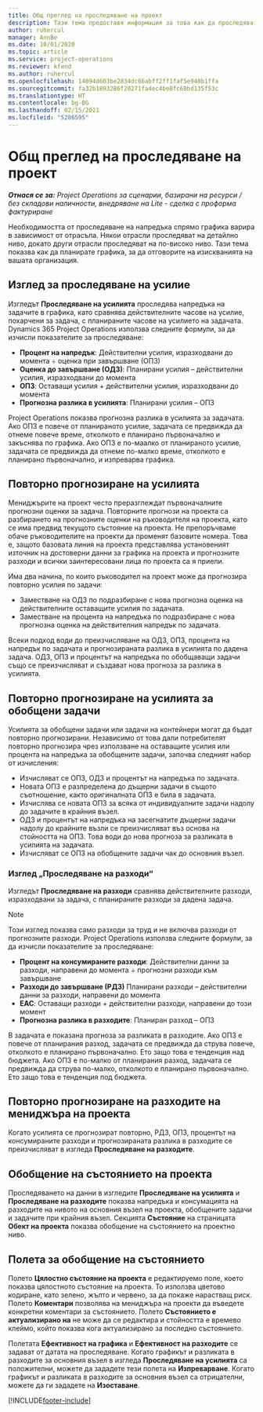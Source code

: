 ```yaml
---
title: Общ преглед на проследяване на проект
description: Тази тема предоставя информация за това как да проследявате напредъка на проекта и консумацията на разходите.
author: ruhercul
manager: AnnBe
ms.date: 10/01/2020
ms.topic: article
ms.service: project-operations
ms.reviewer: kfend
ms.author: ruhercul
ms.openlocfilehash: 14094d603be2834dc66abff2ff1faf5e940b1ffa
ms.sourcegitcommit: fa32b1893286f20271fa4ec4be8fc68bd135f53c
ms.translationtype: HT
ms.contentlocale: bg-BG
ms.lasthandoff: 02/15/2021
ms.locfileid: "5286595"
---
```

# <a name="project-tracking-overview"></a>Общ преглед на проследяване на проект

_**Отнася се за:** Project Operations за сценарии, базирани на ресурси / без складови наличности, внедряване на Lite - сделка с проформа фактуриране_

Необходимостта от проследяване на напредъка спрямо графика варира в зависимост от отрасъла. Някои отрасли проследяват на детайлно ниво, докато други отрасли проследяват на по-високо ниво. Тази тема показва как да планирате графика, за да отговорите на изискванията на вашата организация.

## <a name="effort-tracking-view"></a>Изглед за проследяване на усилие

Изгледът **Проследяване на усилията** проследява напредъка на задачите в графика, като сравнява действителните часове на усилие, похарчени за задача, с планираните часове на усилието на задачата. Dynamics 365 Project Operations използва следните формули, за да изчисли показателите за проследяване:

- **Процент на напредък**: Действителни усилия, изразходвани до момента ÷ оценка при завършване (ОПЗ) 
- **Оценка до завършване (ОДЗ)**: Планирани усилия – действителни усилия, изразходвани до момента 
- **ОПЗ**: Оставащи усилия + действителни усилия, изразходвани до момента 
- **Прогнозна разлика в усилията**: Планирани усилия – ОПЗ

Project Operations показва прогнозна разлика в усилията за задачата. Ако ОПЗ е повече от планираното усилие, задачата се предвижда да отнеме повече време, отколкото е планирано първоначално и закъснява по графика. Ако ОПЗ е по-маалко от планираното усилие, задачата се предвижда да отнеме по-малко време, отколкото е планирано първоначално, и изпреварва графика.

## <a name="reprojecting-effort"></a>Повторно прогнозиране на усилията

Мениджърите на проект често преразглеждат първоначалните прогнозни оценки за задача. Повторните прогнози на проекта са разбирането на прогнозните оценки на ръководителя на проекта, като се има предвид текущото състояние на проекта. Не препоръчваме обаче ръководителите на проекти да променят базовите номера. Това е, защото базовата линия на проекта представлява установеният източник на достоверни данни за графика на проекта и прогнозните разходи и всички заинтересовани лица по проекта са я приели.

Има два начина, по които ръководител на проект може да прогнозира повторно усилия по задачи:

- Заместване на ОДЗ по подразбиране с нова прогнозна оценка на действителните оставащите усилия по задачата. 
- Заместване на процента на напредъка по подразбиране с нова прогнозна оценка на действителния напредък по задачата.

Всеки подход води до преизчисляване на ОДЗ, ОПЗ, процента на напредък по задачата и прогнозираната разлика в усилията по дадена задача. ОДЗ, ОПЗ и процентът на напредъка по обобщаващи задачи също се преизчисляват и създават нова прогноза за разлика в усилията.

## <a name="reprojection-of-effort-on-summary-tasks"></a>Повторно прогнозиране на усилията за обобщени задачи

Усилията за обобщени задачи или задачи на контейнери могат да бъдат повторно прогнозирани. Независимо от това дали потребителят повторно прогнозира чрез използване на оставащите усилия или процента на напредъка за обобщените задачи, започва следният набор от изчисления:

- Изчисляват се ОПЗ, ОДЗ и процентът на напредъка по задачата.
- Новата ОПЗ е разпределена до дъщерни задачи в същото съотношение, както оригиналната ОПЗ е била в задачата.
- Изчислява се новата ОПЗ за всяка от индивидуалните задачи надолу до задачите в крайния възел. 
- ОДЗ и процентът на напредъка на засегнатите дъщерни задачи надолу до крайните възли се преизчисляват въз основа на стойността на ОПЗ. Това води до нова прогноза за разликата в усилията на задачата. 
- Изчисляват се ОПЗ на обобщените задачи чак до основния възел.

### <a name="cost-tracking-view"></a>Изглед „Проследяване на разходи“ 

Изгледът **Проследяване на разходи** сравнява действителните разходи, изразходвани за задача, с планираните разходи за дадена задача. 

> [!NOTE]
> Този изглед показва само разходи за труд и не включва разходи от прогнозните разходи. Project Operations използва следните формули, за да изчисли показателите за проследяване:

- **Процент на консумираните разходи**: Действителни данни за разходи, направени до момента ÷ прогнозни разходи към завършване
- **Разходи до завършване (РДЗ)** Планирани разходи – действителни данни за разходи, направени до момента
- **EAC**: Оставащи разходи + действителни разходи, направени до този момент
- **Прогнозна разлика в разходите**: Планиран разход – ОПЗ

В задачата е показана прогноза за разликата в разходите. Ако ОПЗ е повече от планирания разход, задачата се предвижда да струва повече, отколкото е планирано първоначално. Ето защо това е тенденция над бюджета. Ако ОПЗ е по-малко от планирания разход, задачата се предвижда да струва по-малко, отколкото е планирано първоначално. Ето защо това е тенденция под бюджета.

## <a name="project-managers-reprojection-of-cost"></a>Повторно прогнозиране на разходите на мениджъра на проекта

Когато усилията се прогнозират повторно, РДЗ, ОПЗ, процентът на консумираните разходи и прогнозираната разлика в разходите се преизчисляват в изгледа **Проследяване на разходите**.

## <a name="project-status-summary"></a>Обобщение на състоянието на проекта

Проследяването на данни в изгледите **Проследяване на усилията** и **Проследяване на разходите** показва напредъка и консумацията на разходите на нивото на основния възел на проекта, обобщените задачи и задачите при крайния възел. Секцията **Състояние** на страницата **Обект на проекта** показва обобщение на състоянието на проектно ниво.

## <a name="status-summary-fields"></a>Полета за обобщение на състоянието

Полето **Цялостно състояние на проекта** е редактируемо поле, което показва цялостното състояние на проекта. То използва цветово кодиране, като зелено, жълто и червено, за да покаже нарастващ риск. Полето **Коментари** позволява на мениджъра на проекти да въведете конкретни коментари за състоянието. Полето **Състоянието е актуализирано на** не може да се редактира и стойността е времево клеймо, който показва кога актуализирано за последно състоянието.

Полетата **Ефективност на графика** и **Ефективност на разходите** се задават от датата на проследяване. Когато графикът и разликата в разходите за основния възел в изгледа **Проследяване на усилията** са положителни, можете да зададете тези полета на **Изпреварване**. Когато графикът и разликата в разходите за основния възел са отрицателни, можете да ги зададете на **Изоставане**.


[!INCLUDE[footer-include](../includes/footer-banner.md)]